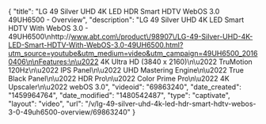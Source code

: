 {
    "title": "LG 49 Silver UHD 4K LED HDR Smart HDTV WebOS 3.0 49UH6500 - Overview",
    "description": "LG 49 Silver UHD 4K LED Smart HDTV With WebOS 3.0 - 49UH6500\nhttp:\/\/www.abt.com\/product\/98907\/LG-49-Silver-UHD-4K-LED-Smart-HDTV-With-WebOS-3.0-49UH6500.html?utm_source=youtube&utm_medium=video&utm_campaign=49UH6500_20160406\n\nFeatures:\n\u2022 4K Ultra HD (3840 x 2160)\n\u2022 TruMotion 120Hz\n\u2022 IPS Panel\n\u2022 UHD Mastering Engine\n\u2022 True Black Panel\n\u2022 HDR Pro\n\u2022 Color Prime Pro\n\u2022 4K Upscaler\n\u2022 webOS 3.0",
    "videoid": "69863240",
    "date_created": "1459964764",
    "date_modified": "1480542487",
    "type": "captivate",
    "layout": "video",
    "url": "\/v\/lg-49-silver-uhd-4k-led-hdr-smart-hdtv-webos-3-0-49uh6500-overview\/69863240"
}
